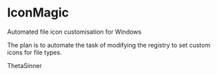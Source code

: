 # IconMagic
Automated file icon customisation for Windows

The plan is to automate the task of modifying the registry to set custom icons for file types.

ThetaSinner
